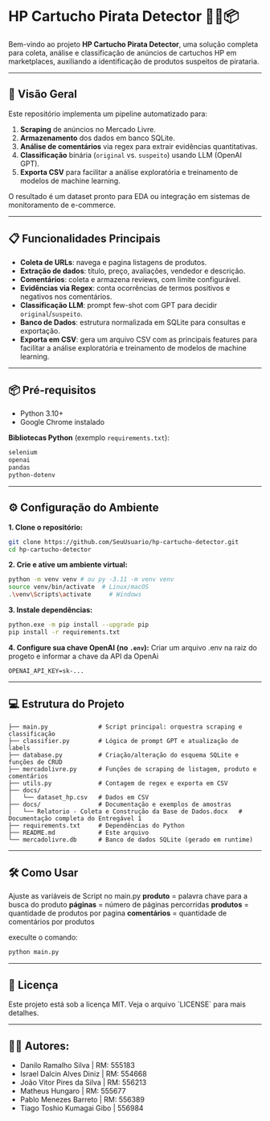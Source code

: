 # HP Cartucho Pirata Detector 🕵️‍♂️📦

Bem-vindo ao projeto **HP Cartucho Pirata Detector**, uma solução completa para coleta, análise e classificação de anúncios de cartuchos HP em marketplaces, auxiliando a identificação de produtos suspeitos de pirataria.

---

## 🚀 Visão Geral

Este repositório implementa um pipeline automatizado para:

1. **Scraping** de anúncios no Mercado Livre.
2. **Armazenamento** dos dados em banco SQLite.
3. **Análise de comentários** via regex para extrair evidências quantitativas.
4. **Classificação** binária (`original` vs. `suspeito`) usando LLM (OpenAI GPT).  
5. **Exporta CSV** para facilitar a análise exploratória e treinamento de modelos de machine learning.

O resultado é um dataset pronto para EDA ou integração em sistemas de monitoramento de e-commerce.

---

## 📋 Funcionalidades Principais

- **Coleta de URLs**: navega e pagina listagens de produtos.
- **Extração de dados**: título, preço, avaliações, vendedor e descrição.
- **Comentários**: coleta e armazena reviews, com limite configurável.
- **Evidências via Regex**: conta ocorrências de termos positivos e negativos nos comentários.
- **Classificação LLM**: prompt few-shot com GPT para decidir `original`/`suspeito`.
- **Banco de Dados**: estrutura normalizada em SQLite para consultas e exportação.
- **Exporta em CSV**: gera um arquivo CSV com as principais features para facilitar a análise exploratória e treinamento de modelos de machine learning.
---

## 📦 Pré-requisitos

- Python 3.10+  
- Google Chrome instalado

**Bibliotecas Python** (exemplo `requirements.txt`):
```txt
selenium
openai
pandas
python-dotenv
```
---

## ⚙️ Configuração do Ambiente

**1. Clone o repositório:**
```bash
git clone https://github.com/SeuUsuario/hp-cartucho-detector.git
cd hp-cartucho-detector
```
**2. Crie e ative um ambiente virtual:**
```bash
python -m venv venv # ou py -3.11 -m venv venv 
source venv/bin/activate  # Linux/macOS
.\venv\Scripts\activate     # Windows
```
**3. Instale dependências:**
```bash
python.exe -m pip install --upgrade pip
pip install -r requirements.txt
```
**4. Configure sua chave OpenAI (no `.env`):**
Criar um arquivo .env na raiz do progeto e informar a chave da API da OpenAi 
```env
OPENAI_API_KEY=sk-...
```

---

## 💻 Estrutura do Projeto

```
├── main.py              # Script principal: orquestra scraping e classificação
├── classifier.py        # Lógica de prompt GPT e atualização de labels
├── database.py          # Criação/alteração do esquema SQLite e funções de CRUD
├── mercadolivre.py      # Funções de scraping de listagem, produto e comentários
├── utils.py             # Contagem de regex e exporta em CSV
├── docs/ 
│   └── dataset_hp.csv   # Dados em CSV
├── docs/                # Documentação e exemplos de amostras
│   └── Relatorio - Coleta e Construção da Base de Dados.docx   # Documentação completa do Entregável 1
├── requirements.txt     # Dependências do Python
├── README.md            # Este arquivo
└── mercadolivre.db      # Banco de dados SQLite (gerado em runtime)
```

---

## 🛠️ Como Usar

Ajuste as variáveis de Script no main.py
**produto** = palavra chave para a busca do produto
**páginas** = número de páginas percorridas
**produtos** = quantidade de produtos por pagina
**comentários** = quantidade de comentários por produtos

execulte o comando:
```bash
python main.py
```
---


## 📄 Licença

Este projeto está sob a licença MIT. Veja o arquivo \`LICENSE\` para mais detalhes.

---

## 👨‍🏫 Autores:
- Danilo Ramalho Silva | RM: 555183
- Israel Dalcin Alves Diniz | RM: 554668
- João Vitor Pires da Silva | RM: 556213
- Matheus Hungaro | RM: 555677
- Pablo Menezes Barreto | RM: 556389
- Tiago Toshio Kumagai Gibo | 556984

